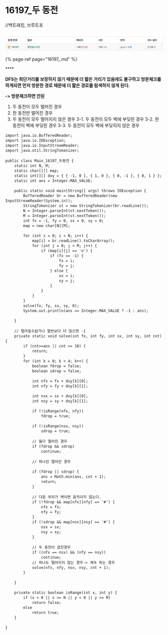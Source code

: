 # 16197\_두 동전

//백트래킹, 브루트포

![](../.gitbook/assets/2020-08-26-8.09.39.png)



{% page-ref page="16197\_.md" %}

\*\*\*\*

**DFS는 최단거리를 보장하지 않기 때문에 더 짧은 거리가 있음에도 불구하고 방문체크를 하게되면 먼저 방문한 경로 때문에 더 짧은 경로를 탐색하지 않게 된다.**

**-&gt; 방문체크하면 안된**

1. 두 동전이 모두 떨어진 경우
2. 한 동전만 떨어진 경우
3. 두 동전이 모두 떨어지지 않은 경우 3-1. 두 동전이 모두 벽에 부딪힌 경우 3-2. 한 동전이 벽에 부딪힌 경우 3-3. 두 동전이 모두 벽에 부딪히지 않은 경우

```text
import java.io.BufferedReader;
import java.io.IOException;
import java.io.InputStreamReader;
import java.util.StringTokenizer;

public class Main_16197_두동전 {
	static int N, M;
	static char[][] map;
	static int[][] dxy = { { -1, 0 }, { 1, 0 }, { 0, -1 }, { 0, 1 } };
	static int ans = Integer.MAX_VALUE;

	public static void main(String[] args) throws IOException {
		BufferedReader br = new BufferedReader(new InputStreamReader(System.in));
		StringTokenizer st = new StringTokenizer(br.readLine());
		N = Integer.parseInt(st.nextToken());
		M = Integer.parseInt(st.nextToken());
		int fx = -1, fy = 0, sx = 0, sy = 0;
		map = new char[N][M];

		for (int i = 0; i < N; i++) {
			map[i] = br.readLine().toCharArray();
			for (int j = 0; j < M; j++) {
				if (map[i][j] == 'o') {
					if (fx == -1) {
						fx = i;
						fy = j;
					} else {
						sx = i;
						sy = j;
					}
				}
			}
		}
		solve(fx, fy, sx, sy, 0);
		System.out.println(ans == Integer.MAX_VALUE ? -1 : ans);

	}

	// 떨어질수없거나 열번보다 더 많으면 -1
	private static void solve(int fx, int fy, int sx, int sy, int cnt) {
		if (cnt>=ans || cnt >= 10) {
			return;
		}
		for (int k = 0; k < 4; k++) {
			boolean fdrop = false;
			boolean sdrop = false;
			
			int nfx = fx + dxy[k][0];
			int nfy = fy + dxy[k][1];

			int nsx = sx + dxy[k][0];
			int nsy = sy + dxy[k][1];

			if (!isRange(nfx, nfy))
				fdrop = true;
			
			if (!isRange(nsx, nsy))
				sdrop = true;

			// 둘다 떨어진 경우
			if (fdrop && sdrop)
				continue;

			// 하나만 떨어진 경우

			if (fdrop || sdrop) {
				ans = Math.min(ans, cnt + 1);
				return;
			}

			// 다음 위치가 벽이면 움직이지 않는다.
			if (!fdrop && map[nfx][nfy] == '#') {
				nfx = fx;
				nfy = fy;
			}
			if (!sdrop && map[nsx][nsy] == '#') {
				nsx = sx;
				nsy = sy;
			}

			// 두 동전이 겹친경우
			if ((nfx == nsx) && (nfy == nsy))
				continue;
			// 하나도 떨어지지 않는 경우-> 계속 하는 경우
			solve(nfx, nfy, nsx, nsy, cnt + 1);
		}

	}

	private static boolean isRange(int x, int y) {
		if (x < 0 || x >= N || y < 0 || y >= M)
			return false;
		else
			return true;
	}

}

```

